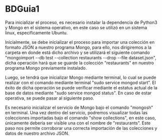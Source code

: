 # BDGuia1

Para inicializar el proceso, es necesario instalar la dependencia de Python3 y Mongo en el sistema operativo, en este caso se utilizó en un sistema linux, específicamente Ubuntu.

Inicialmente, se debe inicializar el proceso para importar una colección en formato JSON a nuestro programa Mongo, para ello, nos dirigiremos a la carpeta en donde está dicho archivo y se utilizará el siguiente comando "mongoimport --db test --collection restaurants --drop --file dataset.json", dicha operación hará que se guarde la colección "restaurants" en nuestro programa Mongo previamente instalado. 

Luego, se tendrá que inicializar Mongo mediante terminal, lo cual se puede realizar con el comando mediante terminal "sudo service mongod start". El éxito de dicha operación se puede verificar mediante el estatus actual de la base de datos mediante "sudo service mongod status". En caso de estar operativa, se puede pasar al siguiente paso.

Es necesario inicializar el servicio de Mongo bajo el comando "mongosh" en terminal. Una vez dentro del servicio, podremos visualizar todas las colecciones importadas bajo el comando "show collections", en este caso, únicamente debería ser visible una con el nombre de "restaurants". Este paso nos permite corroborar una correcta importación de las colecciones y datos de nuestro archivo JSON.
